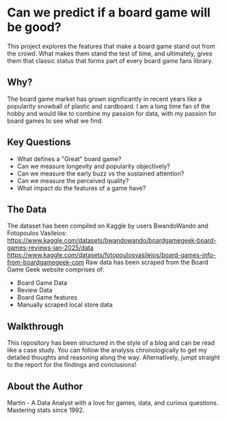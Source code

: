 # Can we predict if a board game will be good?
This project explores the features that make a board game stand out from the crowd. What makes them stand the test of time, and ultimately, gives them that classic status that forms part of every board game fans library. 

## Why?
The board game market has grown significantly in recent years like a popularity snowball of plastic and cardboard. I am a long time fan of the hobby and would like to combine my passion for data, with my passion for board games to see what we find.

## Key Questions
- What defines a "Great" board game?
- Can we measure longevity and popularity objectively?
- Can we measure the early buzz vs the sustained attention?
- Can we measure the perceived quality?
- What impact do the features of a game have?

## The Data
The dataset has been compiled on Kaggle by users BwandoWando and Fotopoulos Vasileios:
https://www.kaggle.com/datasets/bwandowando/boardgamegeek-board-games-reviews-jan-2025/data
https://www.kaggle.com/datasets/fotopoulosvasileios/board-games-info-from-boardgamegeek-com
Raw data has been scraped from the Board Game Geek website comprises of:
- Board Game Data
- Review Data
- Board Game features
- Manually scraped local store data

## Walkthrough
This repository has been structured in the style of a blog and can be read like a case study. You can follow the analysis chronologically to get my detailed thoughts and reasoning along the way. Alternatively, jumpt straight to the report for the findings and conclusions!

## About the Author
Martin - A Data Analyst with a love for games, data, and curious questions. Mastering stats since 1992. 
